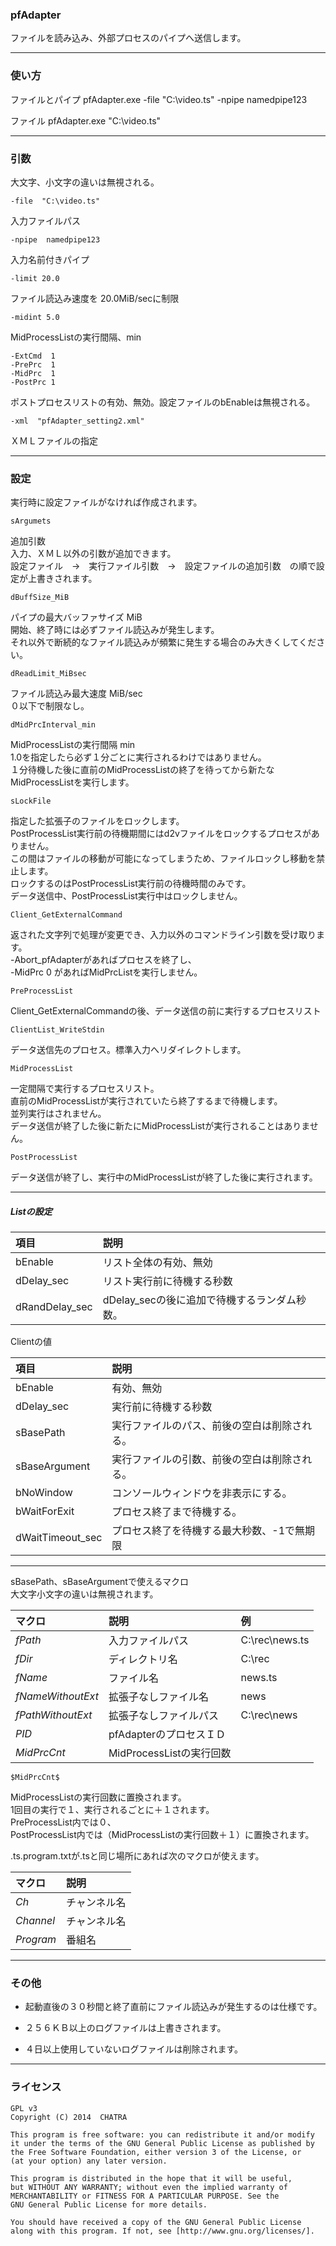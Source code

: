 ﻿
### pfAdapter

ファイルを読み込み、外部プロセスのパイプへ送信します。



------------------------------------------------------------------
### 使い方
ファイルとパイプ
pfAdapter.exe  -file "C:\video.ts"  -npipe namedpipe123

ファイル
pfAdapter.exe  "C:\video.ts"



------------------------------------------------------------------
### 引数
大文字、小文字の違いは無視される。

    -file  "C:\video.ts"
入力ファイルパス


    -npipe  namedpipe123
入力名前付きパイプ


    -limit 20.0
ファイル読込み速度を 20.0MiB/secに制限  

    -midint 5.0
MidProcessListの実行間隔、min


    -ExtCmd  1
    -PrePrc  1
    -MidPrc  1
    -PostPrc 1
ポストプロセスリストの有効、無効。設定ファイルのbEnableは無視される。  


    -xml  "pfAdapter_setting2.xml"
ＸＭＬファイルの指定



------------------------------------------------------------------
### 設定
実行時に設定ファイルがなければ作成されます。

    sArgumets
追加引数  
入力、ＸＭＬ以外の引数が追加できます。  
設定ファイル　→　実行ファイル引数　→　設定ファイルの追加引数　の順で設定が上書きされます。  


    dBuffSize_MiB
パイプの最大バッファサイズ  MiB  
開始、終了時には必ずファイル読込みが発生します。  
それ以外で断続的なファイル読込みが頻繁に発生する場合のみ大きくしてください。


    dReadLimit_MiBsec
ファイル読込み最大速度  MiB/sec  
０以下で制限なし。  


    dMidPrcInterval_min
MidProcessListの実行間隔  min  
1.0を指定したら必ず１分ごとに実行されるわけではありません。  
１分待機した後に直前のMidProcessListの終了を待ってから新たなMidProcessListを実行します。  


    sLockFile
指定した拡張子のファイルをロックします。  
PostProcessList実行前の待機期間にはd2vファイルをロックするプロセスがありません。  
この間はファイルの移動が可能になってしまうため、ファイルロックし移動を禁止します。  
ロックするのはPostProcessList実行前の待機時間のみです。  
データ送信中、PostProcessList実行中はロックしません。  



    Client_GetExternalCommand
返された文字列で処理が変更でき、入力以外のコマンドライン引数を受け取ります。  
-Abort_pfAdapterがあればプロセスを終了し、  
-MidPrc 0 があればMidPrcListを実行しません。  


    PreProcessList
Client_GetExternalCommandの後、データ送信の前に実行するプロセスリスト


    ClientList_WriteStdin
データ送信先のプロセス。標準入力へリダイレクトします。


    MidProcessList  
一定間隔で実行するプロセスリスト。  
直前のMidProcessListが実行されていたら終了するまで待機します。  
並列実行はされません。  
データ送信が終了した後に新たにMidProcessListが実行されることはありません。  


    PostProcessList
データ送信が終了し、実行中のMidProcessListが終了した後に実行されます。





---------------------------------------
##### Listの設定

|  項目              |  説明                                           |
|:-------------------|:------------------------------------------------|
|  bEnable           |  リスト全体の有効、無効                         |
|  dDelay_sec        |  リスト実行前に待機する秒数                     |
|  dRandDelay_sec    |  dDelay_secの後に追加で待機するランダム秒数。   |



Clientの値

|  項目              |  説明                                           |
|:-------------------|:------------------------------------------------|
|  bEnable           |  有効、無効                             |
|  dDelay_sec        |  実行前に待機する秒数                     |
|  sBasePath         |  実行ファイルのパス、前後の空白は削除される。   |
|  sBaseArgument     |  実行ファイルの引数、前後の空白は削除される。   |
|  bNoWindow         |  コンソールウィンドウを非表示にする。           |
|  bWaitForExit      |  プロセス終了まで待機する。                     |
|  dWaitTimeout_sec  |  プロセス終了を待機する最大秒数、-1で無期限     |





---------------------------------------
sBasePath、sBaseArgumentで使えるマクロ  
大文字小文字の違いは無視されます。

|  マクロ            |  説明                        |  例              |
|:-------------------|:-----------------------------|:-----------------|
|  $fPath$           |  入力ファイルパス            |  C:\rec\news.ts  |
|  $fDir$            |  ディレクトリ名              |  C:\rec          |
|  $fName$           |  ファイル名                  |  news.ts         |
|  $fNameWithoutExt$ |  拡張子なしファイル名        |  news            |
|  $fPathWithoutExt$ |  拡張子なしファイルパス      |  C:\rec\news     |
|  $PID$             |  pfAdapterのプロセスＩＤ     |                  |
|  $MidPrcCnt$       |  MidProcessListの実行回数    |                  |


    $MidPrcCnt$
MidProcessListの実行回数に置換されます。  
1回目の実行で１、実行されるごとに＋１されます。  
PreProcessList内では０、  
PostProcessList内では（MidProcessListの実行回数＋１）に置換されます。  



 .ts.program.txtが.tsと同じ場所にあれば次のマクロが使えます。  

|  マクロ            |  説明                        |
|:-------------------|:-----------------------------|
|  $Ch$              |  チャンネル名                |
|  $Channel$         |  チャンネル名                |
|  $Program$         |  番組名                      |






------------------------------------------------------------------
### その他
* 起動直後の３０秒間と終了直前にファイル読込みが発生するのは仕様です。

* ２５６ＫＢ以上のログファイルは上書きされます。

* ４日以上使用していないログファイルは削除されます。



------------------------------------------------------------------
### ライセンス
    GPL v3
    Copyright (C) 2014  CHATRA

    This program is free software: you can redistribute it and/or modify
    it under the terms of the GNU General Public License as published by
    the Free Software Foundation, either version 3 of the License, or
    (at your option) any later version.

    This program is distributed in the hope that it will be useful,
    but WITHOUT ANY WARRANTY; without even the implied warranty of
    MERCHANTABILITY or FITNESS FOR A PARTICULAR PURPOSE. See the
    GNU General Public License for more details.

    You should have received a copy of the GNU General Public License
    along with this program. If not, see [http://www.gnu.org/licenses/].



